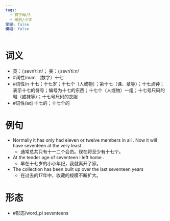 ```yaml
---
tags:
  - 首字母/S
  - 级别/小学
掌握: false
模糊: false
---
```

# 词义
- 英：/ˌsevnˈtiːn/； 美：/ˌsevnˈtiːn/
- #词性/num  （数字）十七
- #词性/n  十七；十七岁；十七个（人或物）；第十七（课、章等）；十七点钟；表示十七的符号；编号为十七的东西；十七个（人或物）一组；十七号尺码的鞋（或袜等）；十七号尺码的衣服
- #词性/adj  十七的；十七个的
# 例句
- Normally it has only had eleven or twelve members in all . Now it will have seventeen at the very least .
	- 通常总共只有十一二个会员。现在将至少有十七个。
- At the tender age of seventeen I left home .
	- 早在十七岁的小小年纪，我就离开了家。
- The collection has been built up over the last seventeen years
	- 在过去的17年中，收藏的规模不断扩大。
# 形态
- #形态/word_pl seventeens

